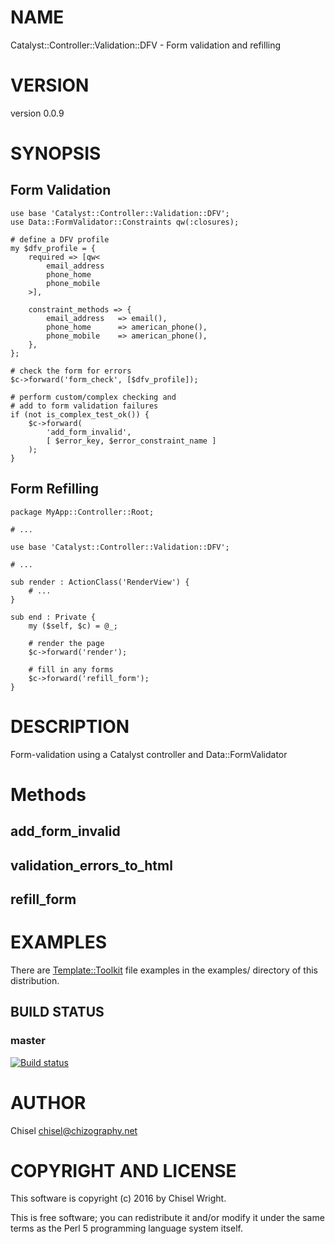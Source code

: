 # NAME

Catalyst::Controller::Validation::DFV - Form validation and refilling

# VERSION

version 0.0.9

# SYNOPSIS

## Form Validation

    use base 'Catalyst::Controller::Validation::DFV';
    use Data::FormValidator::Constraints qw(:closures);

    # define a DFV profile
    my $dfv_profile = {
        required => [qw<
            email_address
            phone_home
            phone_mobile
        >],

        constraint_methods => {
            email_address   => email(),
            phone_home      => american_phone(),
            phone_mobile    => american_phone(),
        },
    };

    # check the form for errors
    $c->forward('form_check', [$dfv_profile]);

    # perform custom/complex checking and
    # add to form validation failures
    if (not is_complex_test_ok()) {
        $c->forward(
            'add_form_invalid',
            [ $error_key, $error_constraint_name ]
        );
    }

## Form Refilling

    package MyApp::Controller::Root;

    # ...

    use base 'Catalyst::Controller::Validation::DFV';

    # ...

    sub render : ActionClass('RenderView') {
        # ...
    }

    sub end : Private {
        my ($self, $c) = @_;

        # render the page
        $c->forward('render');

        # fill in any forms
        $c->forward('refill_form');
    }

# DESCRIPTION

Form-validation using a Catalyst controller and Data::FormValidator

# Methods

## add\_form\_invalid

## validation\_errors\_to\_html

## refill\_form

# EXAMPLES

There are [Template::Toolkit](https://metacpan.org/pod/Template::Toolkit) file examples in the examples/ directory of
this distribution.

## BUILD STATUS

### master

[![Build status](https://badge.buildkite.com/a51523ccfc452014358d9666ac0a51ca30bc409da860c34b7d.svg)](https://buildkite.com/chizography/catalyst-validation-dfv)

# AUTHOR

Chisel <chisel@chizography.net>

# COPYRIGHT AND LICENSE

This software is copyright (c) 2016 by Chisel Wright.

This is free software; you can redistribute it and/or modify it under
the same terms as the Perl 5 programming language system itself.
